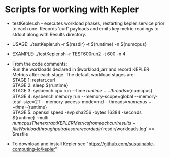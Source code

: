 # Scripts for working with Kepler
* testKepler.sh - executes workload phases, restarting kepler service prior to each one. Records 'curl' payloads and emits key metric readings to stdout along with Results directory.
* USAGE: ./testKepler.sh -r ${resdir} -t ${runtime} -n ${numcpus}
* EXAMPLE: ./testKepler.sh -r TEST600run2 -t 600 -n 4
* From the code comments:  
Run the workloads declared in $workload_arr and record KEPLER Metrics after
each stage. The default workload stages are:  
STAGE 1: restart.curl  
STAGE 2: sleep ${runtime}  
STAGE 3: sysbench cpu run --time ${runtime} --threads=${numcpus}  
STAGE 4: sysbench memory run --memory-scope=global --memory-total-size=2T --memory-access-mode=rnd --threads=${numcpus} --time=${runtime}  
STAGE 5: openssl speed -evp sha256 -bytes 16384 -seconds ${runtime} -multi ${numcpus}  
Then extract KEPLER Metrics from each curl results-file  
Workload throughput rates are recorded in '$resdir/workloads.log' == $resfile  
  
* To download and install Kepler see "https://github.com/sustainable-computing-io/kepler"  
